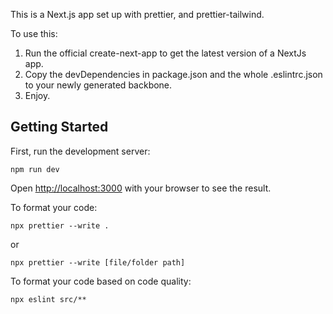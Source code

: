 This is a Next.js app set up with prettier, and prettier-tailwind.

To use this:
  1) Run the official create-next-app to get the latest version of a NextJs app.
  2) Copy the devDependencies in package.json and the whole .eslintrc.json to your newly generated backbone.
  3) Enjoy.

## Getting Started

First, run the development server:

```
npm run dev
```

Open [http://localhost:3000](http://localhost:3000) with your browser to see the result.

To format your code:
```
npx prettier --write .
```
or
```
npx prettier --write [file/folder path]
```

To format your code based on code quality:
```
npx eslint src/**
```
